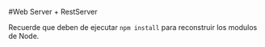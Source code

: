 #Web Server + RestServer

Recuerde que deben de ejecutar ```npm install``` para reconstruir los modulos de Node. 